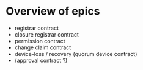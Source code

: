 # Overview of epics

* registrar contract
* closure registrar contract
* permission contract
* change claim contract
* device-loss / recovery (quorum device contract)
* (approval contract ?)


